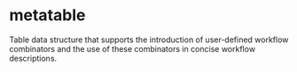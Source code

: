 # metatable
Table data structure that supports the introduction of user-defined workflow combinators and the use of these combinators in concise workflow descriptions.
